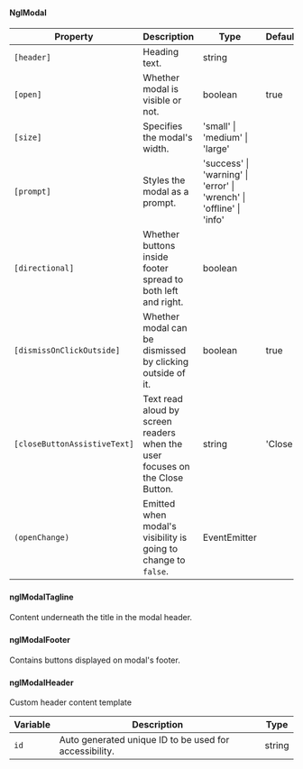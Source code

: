 ### <ngl-modal>
#### NglModal

| Property | Description | Type | Default |
| -------- | ----------- | ---- | ------- |
| `[header]` | Heading text. | string | |
| `[open]` | Whether modal is visible or not. | boolean | true |
| `[size]` | Specifies the modal's width. | 'small' \| 'medium' \| 'large' | |
| `[prompt]` | Styles the modal as a prompt. | 'success' \| 'warning' \| 'error' \| 'wrench' \| 'offline' \| 'info' | |
| `[directional]` | Whether buttons inside footer spread to both left and right. | boolean | |
| `[dismissOnClickOutside]` | Whether modal can be dismissed by clicking outside of it. | boolean | true |
| `[closeButtonAssistiveText]` | Text read aloud by screen readers when the user focuses on the Close Button. | string | 'Close' |
| `(openChange)` | Emitted when modal's visibility is going to change to `false`. | EventEmitter<boolean> | |

### <ng-template nglModalTagline>
#### nglModalTagline

Content underneath the title in the modal header.

### <ng-template nglModalFooter>
#### nglModalFooter

Contains buttons displayed on modal's footer.

### <ng-template nglModalHeader>

#### nglModalHeader
Custom header content template

| Variable | Description | Type |
| -------- | ----------- | ---- |
| `id` | Auto generated unique ID to be used for accessibility. | string |
